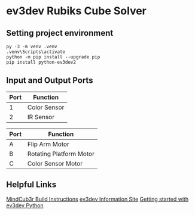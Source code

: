 # ev3dev Rubiks Cube Solver

## Setting project environment

    py -3 -m venv .venv
    .venv\Scripts\activate
    python -m pip install --upgrade pip
    pip install python-ev3dev2

## Input and Output Ports
| Port | Function |
|-|-|
| 1 | Color Sensor |
| 2 | IR Sensor |

| Port | Function |
|-|-|
| A | Flip Arm Motor |
| B | Rotating Platform Motor |
| C | Color Sensor Motor |

## Helpful Links
[MindCub3r Build Instructions](.README/MindCub3r-Ed-v1p1.pdf)
[ev3dev Information Site](https://www.ev3dev.org/)
[Getting started with ev3dev Python](https://github.com/ev3dev/ev3dev-lang-python)